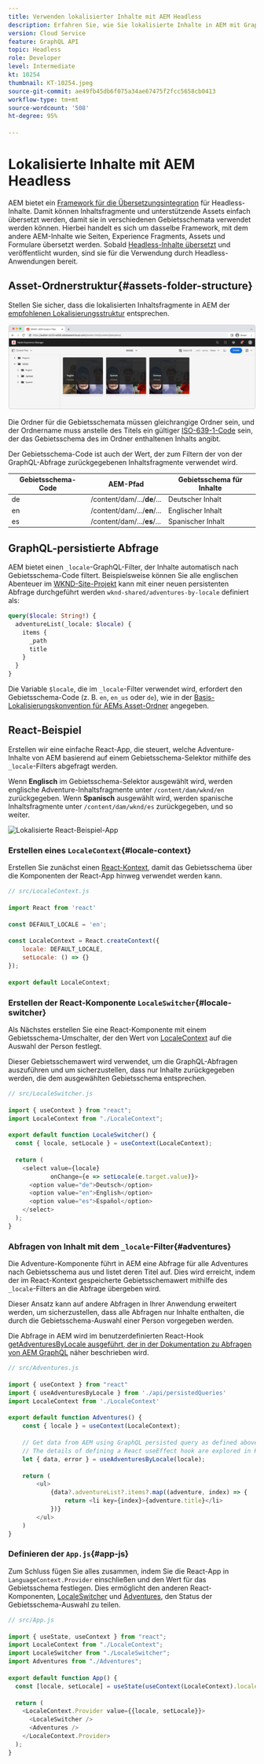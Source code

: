 ```yaml
---
title: Verwenden lokalisierter Inhalte mit AEM Headless
description: Erfahren Sie, wie Sie lokalisierte Inhalte in AEM mit GraphQL abfragen können.
version: Cloud Service
feature: GraphQL API
topic: Headless
role: Developer
level: Intermediate
kt: 10254
thumbnail: KT-10254.jpeg
source-git-commit: ae49fb45db6f075a34ae67475f2fcc5658cb0413
workflow-type: tm+mt
source-wordcount: '508'
ht-degree: 95%

---
```



# Lokalisierte Inhalte mit AEM Headless

AEM bietet ein [Framework für die Übersetzungsintegration](https://experienceleague.adobe.com/docs/experience-manager-cloud-service/content/sites/administering/reusing-content/translation/integration-framework.html?lang=de) für Headless-Inhalte. Damit können Inhaltsfragmente und unterstützende Assets einfach übersetzt werden, damit sie in verschiedenen Gebietsschemata verwendet werden können. Hierbei handelt es sich um dasselbe Framework, mit dem andere AEM-Inhalte wie Seiten, Experience Fragments, Assets und Formulare übersetzt werden. Sobald [Headless-Inhalte übersetzt](https://experienceleague.adobe.com/docs/experience-manager-cloud-service/content/headless/journeys/translation/overview.html?lang=de) und veröffentlicht wurden, sind sie für die Verwendung durch Headless-Anwendungen bereit.

## Asset-Ordnerstruktur{#assets-folder-structure}

Stellen Sie sicher, dass die lokalisierten Inhaltsfragmente in AEM der [empfohlenen Lokalisierungsstruktur](https://experienceleague.adobe.com/docs/experience-manager-cloud-service/content/headless/journeys/translation/getting-started.html?lang=de#recommended-structure) entsprechen.

![Ordner für lokalisierte AEM-Assets](./assets/localized-content/asset-folders.jpg)

Die Ordner für die Gebietsschemata müssen gleichrangige Ordner sein, und der Ordnername muss anstelle des Titels ein gültiger [ISO-639-1-Code](https://de.wikipedia.org/wiki/Liste_der_ISO-639-1-Codes) sein, der das Gebietsschema des im Ordner enthaltenen Inhalts angibt.

Der Gebietsschema-Code ist auch der Wert, der zum Filtern der von der GraphQL-Abfrage zurückgegebenen Inhaltsfragmente verwendet wird.

| Gebietsschema-Code | AEM-Pfad | Gebietsschema für Inhalte |
|--------------------------------|----------|----------|
| de | /content/dam/.../**de**/... | Deutscher Inhalt |
| en | /content/dam/.../**en**/... | Englischer Inhalt |
| es | /content/dam/.../**es**/... | Spanischer Inhalt |

## GraphQL-persistierte Abfrage

AEM bietet einen `_locale`-GraphQL-Filter, der Inhalte automatisch nach Gebietsschema-Code filtert. Beispielsweise können Sie alle englischen Abenteuer im [WKND-Site-Projekt](https://github.com/adobe/aem-guides-wknd) kann mit einer neuen persistenten Abfrage durchgeführt werden `wknd-shared/adventures-by-locale` definiert als:

```graphql
query($locale: String!) {
  adventureList(_locale: $locale) {
    items {      
      _path
      title
    }
  }
}
```

Die Variable `$locale`, die im `_locale`-Filter verwendet wird, erfordert den Gebietsschema-Code (z. B. `en`, `en_us` oder `de`), wie in der [Basis-Lokalisierungskonvention für AEMs Asset-Ordner](#assets-folder-structure) angegeben.

## React-Beispiel

Erstellen wir eine einfache React-App, die steuert, welche Adventure-Inhalte von AEM basierend auf einem Gebietsschema-Selektor mithilfe des `_locale`-Filters abgefragt werden.

Wenn __Englisch__ im Gebietsschema-Selektor ausgewählt wird, werden englische Adventure-Inhaltsfragmente unter `/content/dam/wknd/en` zurückgegeben. Wenn __Spanisch__ ausgewählt wird, werden spanische Inhaltsfragmente unter `/content/dam/wknd/es` zurückgegeben, und so weiter.

![Lokalisierte React-Beispiel-App](./assets/localized-content/react-example.png)

### Erstellen eines `LocaleContext`{#locale-context}

Erstellen Sie zunächst einen [React-Kontext](https://reactjs.org/docs/context.html), damit das Gebietsschema über die Komponenten der React-App hinweg verwendet werden kann.

```javascript
// src/LocaleContext.js

import React from 'react'

const DEFAULT_LOCALE = 'en';

const LocaleContext = React.createContext({
    locale: DEFAULT_LOCALE, 
    setLocale: () => {}
});

export default LocaleContext;
```

### Erstellen der React-Komponente `LocaleSwitcher`{#locale-switcher}

Als Nächstes erstellen Sie eine React-Komponente mit einem Gebietsschema-Umschalter, der den Wert von [LocaleContext](#locale-context) auf die Auswahl der Person festlegt.

Dieser Gebietsschemawert wird verwendet, um die GraphQL-Abfragen auszuführen und um sicherzustellen, dass nur Inhalte zurückgegeben werden, die dem ausgewählten Gebietsschema entsprechen.

```javascript
// src/LocaleSwitcher.js

import { useContext } from "react";
import LocaleContext from "./LocaleContext";

export default function LocaleSwitcher() {
  const { locale, setLocale } = useContext(LocaleContext);

  return (
    <select value={locale}
            onChange={e => setLocale(e.target.value)}>
      <option value="de">Deutsch</option>
      <option value="en">English</option>
      <option value="es">Español</option>
    </select>
  );
}
```

### Abfragen von Inhalt mit dem `_locale`-Filter{#adventures}

Die Adventure-Komponente führt in AEM eine Abfrage für alle Adventures nach Gebietsschema aus und listet deren Titel auf. Dies wird erreicht, indem der im React-Kontext gespeicherte Gebietsschemawert mithilfe des `_locale`-Filters an die Abfrage übergeben wird.

Dieser Ansatz kann auf andere Abfragen in Ihrer Anwendung erweitert werden, um sicherzustellen, dass alle Abfragen nur Inhalte enthalten, die durch die Gebietsschema-Auswahl einer Person vorgegeben werden.

Die Abfrage in AEM wird im benutzerdefinierten React-Hook [getAdventuresByLocale ausgeführt, der in der Dokumentation zu Abfragen von AEM GraphQL](./aem-headless-sdk.md) näher beschrieben wird.

```javascript
// src/Adventures.js

import { useContext } from "react"
import { useAdventuresByLocale } from './api/persistedQueries'
import LocaleContext from './LocaleContext'

export default function Adventures() {
    const { locale } = useContext(LocaleContext);

    // Get data from AEM using GraphQL persisted query as defined above 
    // The details of defining a React useEffect hook are explored in How to > AEM Headless SDK
    let { data, error } = useAdventuresByLocale(locale);

    return (
        <ul>
            {data?.adventureList?.items?.map((adventure, index) => { 
                return <li key={index}>{adventure.title}</li>
            })}
        </ul>
    )
}
```

### Definieren der `App.js`{#app-js}

Zum Schluss fügen Sie alles zusammen, indem Sie die React-App in `LanguageContext.Provider` einschließen und den Wert für das Gebietsschema festlegen. Dies ermöglicht den anderen React-Komponenten, [LocaleSwitcher](#locale-switcher) und [Adventures](#adventures), den Status der Gebietsschema-Auswahl zu teilen.

```javascript
// src/App.js

import { useState, useContext } from "react";
import LocaleContext from "./LocaleContext";
import LocaleSwitcher from "./LocaleSwitcher";
import Adventures from "./Adventures";

export default function App() {
  const [locale, setLocale] = useState(useContext(LocaleContext).locale);

  return (
    <LocaleContext.Provider value={{locale, setLocale}}>
      <LocaleSwitcher />
      <Adventures />
    </LocaleContext.Provider>
  );
}
```
